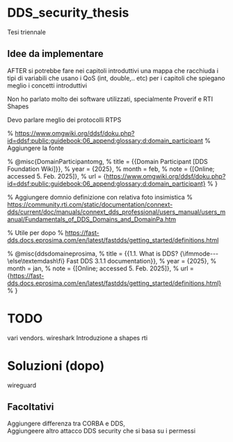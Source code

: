# DDS_security_thesis
Tesi triennale

## Idee da implementare
AFTER si potrebbe fare nei capitoli introduttivi una mappa che racchiuda
i tipi di variabili che usano i QoS (int, double,.. etc) per i capitoli
che spiegano meglio i concetti introduttivi

Non ho parlato molto dei software utilizzati, specialmente Proverif e 
RTI Shapes

Devo parlare meglio dei protocolli RTPS



% https://www.omgwiki.org/ddsf/doku.php?id=ddsf:public:guidebook:06_append:glossary:d:domain_participant
% Aggiungere la fonte

% @misc{DomainParticipantomg,
% 	title = {{Domain Participant [DDS Foundation Wiki]}},
% 	year = {2025},
% 	month = feb,
% 	note = {[Online; accessed 5. Feb. 2025]},
% 	url = {https://www.omgwiki.org/ddsf/doku.php?id=ddsf:public:guidebook:06_append:glossary:d:domain_participant}
% }


% Aggiungere domnio definizione con relativa foto insimistica
% https://community.rti.com/static/documentation/connext-dds/current/doc/manuals/connext_dds_professional/users_manual/users_manual/Fundamentals_of_DDS_Domains_and_DomainPa.htm

% Utile per dopo
% https://fast-dds.docs.eprosima.com/en/latest/fastdds/getting_started/definitions.html

% @misc{ddsdomaineprosima,
% 	title = {{1.1. What is DDS? {\ifmmode---\else\textemdash\fi} Fast DDS 3.1.1 documentation}},
% 	year = {2025},
% 	month = jan,
% 	note = {[Online; accessed 5. Feb. 2025]},
% 	url = {https://fast-dds.docs.eprosima.com/en/latest/fastdds/getting_started/definitions.html}
% }

# TODO
vari vendors.
wireshark
Introduzione a shapes rti

# Soluzioni (dopo)
wireguard

## Facoltativi
Aggiungere differenza tra CORBA e DDS,  
Aggiungeere altro attacco DDS security che si basa su i permessi